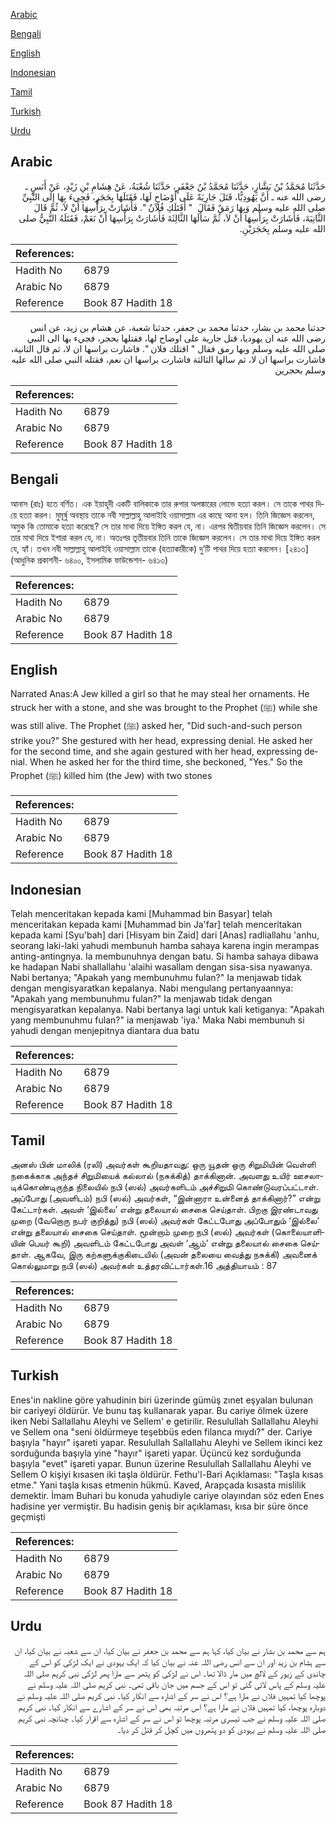 [Arabic](#arabic)

[Bengali](#bengali)

[English](#english)

[Indonesian](#indonesian)

[Tamil](#tamil)

[Turkish](#turkish)

[Urdu](#urdu)

## Arabic


<div dir="rtl" lang="ar" style={{fontSize:'larger',backgroundColor:'#f8f9fa',padding:20}}>
حَدَّثَنَا مُحَمَّدُ بْنُ بَشَّارٍ، حَدَّثَنَا مُحَمَّدُ بْنُ جَعْفَرٍ، حَدَّثَنَا شُعْبَةُ، عَنْ هِشَامِ بْنِ زَيْدٍ، عَنْ أَنَسٍ ـ رضى الله عنه ـ أَنَّ يَهُودِيًّا، قَتَلَ جَارِيَةً عَلَى أَوْضَاحٍ لَهَا، فَقَتَلَهَا بِحَجَرٍ، فَجِيءَ بِهَا إِلَى النَّبِيِّ صلى الله عليه وسلم وَبِهَا رَمَقٌ فَقَالَ ‏ "‏ أَقَتَلَكِ فُلاَنٌ ‏"‏‏.‏ فَأَشَارَتْ بِرَأْسِهَا أَنْ لاَ، ثُمَّ قَالَ الثَّانِيَةَ، فَأَشَارَتْ بِرَأْسِهَا أَنْ لاَ، ثُمَّ سَأَلَهَا الثَّالِثَةَ فَأَشَارَتْ بِرَأْسِهَا أَنْ نَعَمْ، فَقَتَلَهُ النَّبِيُّ صلى الله عليه وسلم بِحَجَرَيْنِ‏.‏
</div>
<div style={{backgroundColor:'#f8f9fa',padding:20, marginBottom: 10}}><table> <thead> <tr> <th>References:</th> <th></th> </tr> </thead> <tbody><tr><td>Hadith No</td><td>6879</td></tr><tr><td>Arabic No</td><td>6879</td></tr><tr><td>Reference</td><td>Book 87 Hadith 18</td></tr></tbody></table></div>


<div dir="rtl" lang="ar" style={{fontSize:'larger',backgroundColor:'#f8f9fa',padding:20}}>
حدثنا محمد بن بشار، حدثنا محمد بن جعفر، حدثنا شعبة، عن هشام بن زيد، عن انس رضى الله عنه ان يهوديا، قتل جارية على اوضاح لها، فقتلها بحجر، فجيء بها الى النبي صلى الله عليه وسلم وبها رمق فقال " اقتلك فلان ". فاشارت براسها ان لا، ثم قال الثانية، فاشارت براسها ان لا، ثم سالها الثالثة فاشارت براسها ان نعم، فقتله النبي صلى الله عليه وسلم بحجرين
</div>
<div style={{backgroundColor:'#f8f9fa',padding:20, marginBottom: 10}}><table> <thead> <tr> <th>References:</th> <th></th> </tr> </thead> <tbody><tr><td>Hadith No</td><td>6879</td></tr><tr><td>Arabic No</td><td>6879</td></tr><tr><td>Reference</td><td>Book 87 Hadith 18</td></tr></tbody></table></div>

## Bengali


<div dir="ltr" lang="bn" style={{fontSize:'larger',backgroundColor:'#f8f9fa',padding:20}}>
আনাস (রাঃ) হতে বর্ণিত। এক ইয়াহূদী একটি বালিকাকে তার রুপার অলঙ্কারের লোভে হত্যা করল। সে তাকে পাথর দিয়ে হত্যা করল। মুমূর্ষু অবস্থায় তাকে নবী সাল্লাল্লাহু আলাইহি ওয়াসাল্লাম এর কাছে আনা হল। তিনি জিজ্ঞেস করলেন, অমুক কি তোমাকে হত্যা করেছে? সে তার মাথা দিয়ে ইঙ্গিত করল যে, না। এরপর দ্বিতীয়বার তিনি জিজ্ঞেস করলেন। সে তার মাথা দিয়ে ইশারা করল যে, না। অতঃপর তৃতীয়বার তিনি তাকে জিজ্ঞেস করলেন। সে তার মাথা দিয়ে ইঙ্গিত করল যে, হ্যাঁ। তখন নবী সাল্লাল্লাহু আলাইহি ওয়াসাল্লাম তাকে (হত্যাকারীকে) দু’টি পাথর দিয়ে হত্যা করলেন। [২৪১৩] (আধুনিক প্রকাশনী- ৬৪০০, ইসলামিক ফাউন্ডেশন- ৬৪১৩)
</div>
<div style={{backgroundColor:'#f8f9fa',padding:20, marginBottom: 10}}><table> <thead> <tr> <th>References:</th> <th></th> </tr> </thead> <tbody><tr><td>Hadith No</td><td>6879</td></tr><tr><td>Arabic No</td><td>6879</td></tr><tr><td>Reference</td><td>Book 87 Hadith 18</td></tr></tbody></table></div>

## English


<div dir="ltr" lang="en" style={{fontSize:'larger',backgroundColor:'#f8f9fa',padding:20}}>
Narrated Anas:A Jew killed a girl so that he may steal her ornaments. He struck her with a stone, and she was brought to the Prophet (ﷺ) while she was still alive. The Prophet (ﷺ) asked her, "Did such-and-such person strike you?" She gestured with her head, expressing denial. He asked her for the second time, and she again gestured with her head, expressing denial. When he asked her for the third time, she beckoned, "Yes." So the Prophet (ﷺ) killed him (the Jew) with two stones
</div>
<div style={{backgroundColor:'#f8f9fa',padding:20, marginBottom: 10}}><table> <thead> <tr> <th>References:</th> <th></th> </tr> </thead> <tbody><tr><td>Hadith No</td><td>6879</td></tr><tr><td>Arabic No</td><td>6879</td></tr><tr><td>Reference</td><td>Book 87 Hadith 18</td></tr></tbody></table></div>

## Indonesian


<div dir="ltr" lang="id" style={{fontSize:'larger',backgroundColor:'#f8f9fa',padding:20}}>
Telah menceritakan kepada kami [Muhammad bin Basyar] telah menceritakan kepada kami [Muhammad bin Ja'far] telah menceritakan kepada kami [Syu'bah] dari [Hisyam bin Zaid] dari [Anas] radliallahu 'anhu, seorang laki-laki yahudi membunuh hamba sahaya karena ingin merampas anting-antingnya. Ia membunuhnya dengan batu. Si hamba sahaya dibawa ke hadapan Nabi shallallahu 'alaihi wasallam dengan sisa-sisa nyawanya. Nabi bertanya; "Apakah yang membunuhmu fulan?" Ia menjawab tidak dengan mengisyaratkan kepalanya. Nabi mengulang pertanyaannya: "Apakah yang membunuhmu fulan?" Ia menjawab tidak dengan mengisyaratkan kepalanya. Nabi bertanya lagi untuk kali ketiganya: "Apakah yang membunuhmu fulan?" ia menjawab 'iya.' Maka Nabi membunuh si yahudi dengan menjepitnya diantara dua batu
</div>
<div style={{backgroundColor:'#f8f9fa',padding:20, marginBottom: 10}}><table> <thead> <tr> <th>References:</th> <th></th> </tr> </thead> <tbody><tr><td>Hadith No</td><td>6879</td></tr><tr><td>Arabic No</td><td>6879</td></tr><tr><td>Reference</td><td>Book 87 Hadith 18</td></tr></tbody></table></div>

## Tamil


<div dir="ltr" lang="ta" style={{fontSize:'larger',backgroundColor:'#f8f9fa',padding:20}}>
அனஸ் பின் மாலிக் (ரலி) அவர்கள் கூறியதாவது: ஒரு யூதன் ஒரு சிறுமியின் வெள்ளி நகைக்காக அந்தச் சிறுமியைக் கல்லால் (நசுக்கித்) தாக்கினான். அவளது உயிர் ஊசலாடிக்கொண்டிருந்த நிலையில் நபி (ஸல்) அவர்களிடம் அச்சிறுமி கொண்டுவரப்பட்டாள். அப்போது (அவளிடம்) நபி (ஸல்) அவர்கள், “இன்னாரா உன்னைத் தாக்கினார்?” என்று கேட்டார்கள். அவள் ‘இல்லை’ என்று தலையால் சைகை செய்தாள். பிறகு இரண்டாவது முறை (வேறொரு நபர் குறித்து) நபி (ஸல்) அவர்கள் கேட்டபோது அப்போதும் ‘இல்லை’ என்று தலையால் சைகை செய்தாள். மூன்றாம் முறை நபி (ஸல்) அவர்கள் (கொலையாளியின் பெயர் கூறி) அவளிடம் கேட்டபோது அவள் ‘ஆம்’ என்று தலையால் சைகை செய்தாள். ஆகவே, இரு கற்களுக்குகிடையில் (அவன் தலையை வைத்து நசுக்கி) அவனைக் கொல்லுமாறு நபி (ஸல்) அவர்கள் உத்தரவிட்டார்கள்.16 அத்தியாயம் : 87
</div>
<div style={{backgroundColor:'#f8f9fa',padding:20, marginBottom: 10}}><table> <thead> <tr> <th>References:</th> <th></th> </tr> </thead> <tbody><tr><td>Hadith No</td><td>6879</td></tr><tr><td>Arabic No</td><td>6879</td></tr><tr><td>Reference</td><td>Book 87 Hadith 18</td></tr></tbody></table></div>

## Turkish


<div dir="ltr" lang="tr" style={{fontSize:'larger',backgroundColor:'#f8f9fa',padding:20}}>
Enes'in nakline göre yahudinin biri üzerinde gümüş zınet eşyalan bulunan bir cariyeyi öldürür. Ve bunu taş kullanarak yapar. Bu cariye ölmek üzere iken Nebi Sallallahu Aleyhi ve Sellem' e getirilir. Resulullah Sallallahu Aleyhi ve Sellem ona "seni öldürmeye teşebbüs eden filanca mıydı?" der. Cariye başıyla "hayır" işareti yapar. Resulullah Sallallahu Aleyhi ve Sellem ikinci kez sorduğunda başıyla yine "hayır" işareti yapar. Üçüncü kez sorduğunda başıyla "evet" işareti yapar. Bunun üzerine Resulullah Sallallahu Aleyhi ve Sellem O kişiyi kısasen iki taşla öldürür. Fethu'l-Bari Açıklaması: "Taşla kısas etme." Yani taşla kısas etmenin hükmü. Kaved, Arapçada kısasta mislilik demektir. İmam Buhari bu konuda yahudiyle cariye olayından söz eden Enes hadisine yer vermiştir. Bu hadisin geniş bir açıklaması, kısa bir süre önce geçmişti
</div>
<div style={{backgroundColor:'#f8f9fa',padding:20, marginBottom: 10}}><table> <thead> <tr> <th>References:</th> <th></th> </tr> </thead> <tbody><tr><td>Hadith No</td><td>6879</td></tr><tr><td>Arabic No</td><td>6879</td></tr><tr><td>Reference</td><td>Book 87 Hadith 18</td></tr></tbody></table></div>

## Urdu


<div dir="rtl" lang="ur" style={{fontSize:'larger',backgroundColor:'#f8f9fa',padding:20}}>
ہم سے محمد بن بشار نے بیان کیا، کہا ہم سے محمد بن جعفر نے بیان کیا، ان سے شعبہ نے بیان کیا، ان سے ہشام بن زید اور ان سے انس رضی اللہ عنہ نے بیان کیا کہ ایک یہودی نے ایک لڑکی کو اس کے چاندی کے زیور کے لالچ میں مار ڈالا تھا۔ اس نے لڑکی کو پتھر سے مارا پھر لڑکی نبی کریم صلی اللہ علیہ وسلم کے پاس لائی گئی تو اس کے جسم میں جان باقی تھی۔ نبی کریم صلی اللہ علیہ وسلم نے پوچھا کیا تمہیں فلاں نے مارا ہے؟ اس نے سر کے اشارہ سے انکار کیا۔ نبی کریم صلی اللہ علیہ وسلم نے دوبارہ پوچھا، کیا تمہیں فلاں نے مارا ہے؟ اس مرتبہ بھی اس نے سر کے اشارے سے انکار کیا۔ نبی کریم صلی اللہ علیہ وسلم نے جب تیسری مرتبہ پوچھا تو اس نے سر کے اشارہ سے اقرار کیا۔ چنانچہ نبی کریم صلی اللہ علیہ وسلم نے یہودی کو دو پتھروں میں کچل کر قتل کر دیا۔
</div>
<div style={{backgroundColor:'#f8f9fa',padding:20, marginBottom: 10}}><table> <thead> <tr> <th>References:</th> <th></th> </tr> </thead> <tbody><tr><td>Hadith No</td><td>6879</td></tr><tr><td>Arabic No</td><td>6879</td></tr><tr><td>Reference</td><td>Book 87 Hadith 18</td></tr></tbody></table></div>